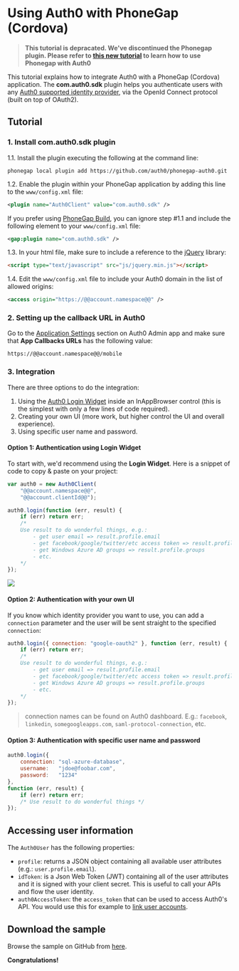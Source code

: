 # Using Auth0 with PhoneGap (Cordova)

> **This tutorial is depracated. We've discontinued the Phonegap plugin. Please refer to [this new tutorial](@@base_url@@/new/native-platforms/cordova) to learn how to use Phonegap with Auth0**

This tutorial explains how to integrate Auth0 with a PhoneGap (Cordova) application. The __com.auth0.sdk__ plugin helps you authenticate users with any [Auth0 supported identity provider](identityproviders), via the OpenId Connect protocol (built on top of OAuth2).

## Tutorial

### 1. Install com.auth0.sdk plugin

1.1. Install the plugin executing the following at the command line:

```
phonegap local plugin add https://github.com/auth0/phonegap-auth0.git
```

1.2. Enable the plugin within your PhoneGap application by adding this line to the `www/config.xml` file:

```xml
<plugin name="Auth0Client" value="com.auth0.sdk" />
```
	
If you prefer using <a href="http://build.phonegap.com/" target="_new">PhoneGap Build</a>, you can ignore step #1.1 and include the following element to your `www/config.xml` file:

```xml
<gap:plugin name="com.auth0.sdk" />
```

1.3. In your html file, make sure to include a reference to the <a target="_new" href="http://jquery.com/download/">jQuery</a> library:

```html
<script type="text/javascript" src="js/jquery.min.js"></script>
```

1.4. Edit the `www/config.xml` file to include your Auth0 domain in the list of allowed origins:

```xml
<access origin="https://@@account.namespace@@" />
```

### 2. Setting up the callback URL in Auth0

<div class="setup-callback">
<p>Go to the <a href="@@uiAppSettingsURL@@" target="_new">Application Settings</a> section on Auth0 Admin app and make sure that <b>App Callbacks URLs</b> has the following value:</p>

<pre><code>https://@@account.namespace@@/mobile</pre></code>
</div>

### 3. Integration
There are three options to do the integration: 

1. Using the [Auth0 Login Widget](login-widget2) inside an InAppBrowser control (this is the simplest with only a few lines of code required).
2. Creating your own UI (more work, but higher control the UI and overall experience).
3. Using specific user name and password.

#### Option 1: Authentication using Login Widget

To start with, we'd recommend using the __Login Widget__. Here is a snippet of code to copy & paste on your project: 

```javascript
var auth0 = new Auth0Client(
	"@@account.namespace@@",
	"@@account.clientId@@");

auth0.login(function (err, result) {
	if (err) return err;
	/* 
	Use result to do wonderful things, e.g.: 
		- get user email => result.profile.email
		- get facebook/google/twitter/etc access token => result.profile.identities[0].access_token
		- get Windows Azure AD groups => result.profile.groups
		- etc.
	*/
});
```

![](/img/phonegap.auth0client.png)

#### Option 2: Authentication with your own UI

If you know which identity provider you want to use, you can add a `connection` parameter and the user will be sent straight to the specified `connection`:

```javascript
auth0.login({ connection: "google-oauth2" }, function (err, result) {
	if (err) return err;
	/* 
	Use result to do wonderful things, e.g.: 
		- get user email => result.profile.email
		- get facebook/google/twitter/etc access token => result.profile.identities[0].access_token
		- get Windows Azure AD groups => result.profile.groups
		- etc.
	*/
});
```

> connection names can be found on Auth0 dashboard. E.g.: `facebook`, `linkedin`, `somegoogleapps.com`, `saml-protocol-connection`, etc.

#### Option 3: Authentication with specific user name and password

```javascript
auth0.login({ 
	connection: "sql-azure-database", 
	username: 	"jdoe@foobar.com", 
	password: 	"1234" 
},
function (err, result) {
	if (err) return err;
	/* Use result to do wonderful things */ 
});
```

## Accessing user information

The `Auth0User` has the following properties:

* `profile`: returns a JSON object containing all available user attributes (e.g.: `user.profile.email`).
* `idToken`: is a Json Web Token (JWT) containing all of the user attributes and it is signed with your client secret. This is useful to call your APIs and flow the user identity.
* `auth0AccessToken`: the `access_token` that can be used to access Auth0's API. You would use this for example to [link user accounts](link-accounts).

## Download the sample

Browse the sample on GitHub from [here](https://github.com/auth0/phonegap-auth0-sample).


**Congratulations!**
